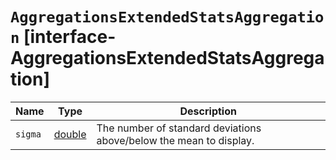 # `AggregationsExtendedStatsAggregation` [interface-AggregationsExtendedStatsAggregation]

| Name | Type | Description |
| - | - | - |
| `sigma` | [double](./double.md) | The number of standard deviations above/below the mean to display. |
